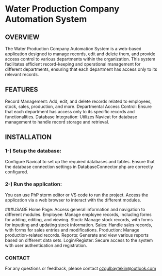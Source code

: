 # Water Production Company Automation System
## OVERVIEW
The Water Production Company Automation System is a web-based application designed to manage records, edit and delete them, and provide access control to various departments within the organization. This system facilitates efficient record-keeping and operational management for different departments, ensuring that each department has access only to its relevant records.

## FEATURES
Record Management: Add, edit, and delete records related to employees, stock, sales, production, and more.
Departmental Access Control: Ensure that each department has access only to its specific records and functionalities.
Database Integration: Utilizes Navicat for database management to handle record storage and retrieval.

## INSTALLATION
### 1-) Setup the database:
Configure Navicat to set up the required databases and tables.
Ensure that the database connection settings in DatabaseConnector.php are correctly configured.

### 2-) Run the application:
You can use PhP storm editor or VS code to run the project.
Access the application via a web browser to interact with the different modules.

###USAGE
Home Page: Access general information and navigation to different modules.
Employee: Manage employee records, including forms for adding, editing, and viewing.
Stock: Manage stock records, with forms for inputting and updating stock information.
Sales: Handle sales records, with forms for sales entries and modifications.
Production: Manage production-related records.
Reports: Generate and view various reports based on different data sets.
Login/Register: Secure access to the system with user authentication and registration.

### CONTACT
For any questions or feedback, please contact ozgulbaytekin@outlook.com

